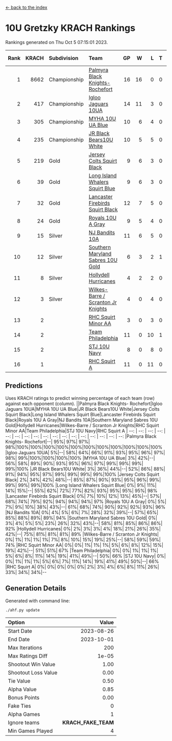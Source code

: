 [<- back to the index](readme.md)
# 10U Gretzky KRACH Rankings
Rankings generated on Thu Oct  5 07:15:01 2023.

Rank|KRACH|Subdivision|Team|GP|W|L|T|OTW|OTL|SoS|Exp Wins|Win Diff
---:|---:|:---|:---|---:|---:|---:|---:|---:|---:|---:|---:|---:
1|8662|Championship|[Palmyra Black Knights- Rochefort](https://gamesheetstats.com/seasons/3659/teams/140260/schedule)|16|16|0|0|0|0|96|16.8|-0.0
2|417|Championship|[Igloo Jaguars 10UA](https://gamesheetstats.com/seasons/3659/teams/140253/schedule)|14|11|3|0|0|1|140|11.9|0.0
3|305|Championship|[MYHA 10U UA Blue](https://gamesheetstats.com/seasons/3659/teams/140258/schedule)|10|6|4|0|0|0|1710|6.9|0.0
4|235|Championship|[JR Black Bears10U White](https://gamesheetstats.com/seasons/3659/teams/140255/schedule)|10|5|5|0|1|0|2483|5.9|0.0
5|219|Gold|[Jersey Colts Squirt Black](https://gamesheetstats.com/seasons/3659/teams/140254/schedule)|9|6|3|0|0|0|987|6.9|0.0
6|39|Gold|[Long Island Whalers Squirt Blue](https://gamesheetstats.com/seasons/3659/teams/140257/schedule)|9|6|3|0|0|0|895|6.9|0.0
7|32|Gold|[Lancaster Firebirds Squirt Black](https://gamesheetstats.com/seasons/3659/teams/140256/schedule)|12|7|5|0|0|0|740|7.9|0.0
8|24|Gold|[Royals 10U A Gray](https://gamesheetstats.com/seasons/3659/teams/140262/schedule)|9|5|4|0|0|0|38|5.9|0.0
9|15|Silver|[NJ Bandits 10A](https://gamesheetstats.com/seasons/3659/teams/140259/schedule)|11|6|5|0|0|0|56|6.9|0.0
10|12|Silver|[Southern Maryland Sabres 10U Gold](https://gamesheetstats.com/seasons/3659/teams/140263/schedule)|6|3|2|1|0|0|14|4.4|0.0
11|8|Silver|[Hollydell Hurricanes](https://gamesheetstats.com/seasons/3659/teams/140220/schedule)|4|2|2|0|0|0|89|2.9|0.0
12|3|Silver|[Wilkes-Barre / Scranton Jr Knights](https://gamesheetstats.com/seasons/3659/teams/140228/schedule)|4|0|4|0|0|0|3478|0.9|0.0
13|2||[RHC Squirt Minor AA](https://gamesheetstats.com/seasons/3659/teams/140224/schedule)|3|0|3|0|0|0|112|0.9|0.0
14|2||[Team Philadelphia](https://gamesheetstats.com/seasons/3659/teams/140265/schedule)|11|0|10|1|0|0|835|1.4|0.0
15|2||[STJ 10U Navy](https://gamesheetstats.com/seasons/3659/teams/140264/schedule)|8|0|8|0|0|0|2967|0.9|0.0
16|1||[RHC Squirt A](https://gamesheetstats.com/seasons/3659/teams/140261/schedule)|11|0|11|0|0|0|111|0.9|0.0

## Predictions
Uses KRACH ratings to predict winning percentage of each team (row) against each opponent (column).
||Palmyra Black Knights- Rochefort|Igloo Jaguars 10UA|MYHA 10U UA Blue|JR Black Bears10U White|Jersey Colts Squirt Black|Long Island Whalers Squirt Blue|Lancaster Firebirds Squirt Black|Royals 10U A Gray|NJ Bandits 10A|Southern Maryland Sabres 10U Gold|Hollydell Hurricanes|Wilkes-Barre / Scranton Jr Knights|RHC Squirt Minor AA|Team Philadelphia|STJ 10U Navy|RHC Squirt A
| --: | --: | --: | --: | --: | --: | --: | --: | --: | --: | --: | --: | --: | --: | --: | --: | --: 
|Palmyra Black Knights- Rochefort|--| 95%| 97%| 97%| 98%|100%|100%|100%|100%|100%|100%|100%|100%|100%|100%|100%
|Igloo Jaguars 10UA|  5%|--| 58%| 64%| 66%| 91%| 93%| 95%| 96%| 97%| 98%| 99%|100%|100%|100%|100%
|MYHA 10U UA Blue|  3%| 42%|--| 56%| 58%| 89%| 90%| 93%| 95%| 96%| 97%| 99%| 99%| 99%| 99%|100%
|JR Black Bears10U White|  3%| 36%| 44%|--| 52%| 86%| 88%| 91%| 94%| 95%| 97%| 99%| 99%| 99%| 99%|100%
|Jersey Colts Squirt Black|  2%| 34%| 42%| 48%|--| 85%| 87%| 90%| 93%| 95%| 96%| 99%| 99%| 99%| 99%|100%
|Long Island Whalers Squirt Blue|  0%|  9%| 11%| 14%| 15%|--| 55%| 62%| 72%| 77%| 82%| 93%| 95%| 95%| 95%| 98%
|Lancaster Firebirds Squirt Black|  0%|  7%| 10%| 12%| 13%| 45%|--| 57%| 68%| 74%| 79%| 92%| 94%| 94%| 94%| 97%
|Royals 10U A Gray|  0%|  5%|  7%|  9%| 10%| 38%| 43%|--| 61%| 68%| 74%| 90%| 92%| 92%| 93%| 96%
|NJ Bandits 10A|  0%|  4%|  5%|  6%|  7%| 28%| 32%| 39%|--| 57%| 65%| 85%| 88%| 89%| 89%| 94%
|Southern Maryland Sabres 10U Gold|  0%|  3%|  4%|  5%|  5%| 23%| 26%| 32%| 43%|--| 58%| 81%| 85%| 86%| 86%| 92%
|Hollydell Hurricanes|  0%|  2%|  3%|  3%|  4%| 18%| 21%| 26%| 35%| 42%|--| 75%| 81%| 81%| 81%| 89%
|Wilkes-Barre / Scranton Jr Knights|  0%|  1%|  1%|  1%|  1%|  7%|  8%| 10%| 15%| 19%| 25%|--| 58%| 59%| 59%| 74%
|RHC Squirt Minor AA|  0%|  0%|  1%|  1%|  1%|  5%|  6%|  8%| 12%| 15%| 19%| 42%|--| 51%| 51%| 67%
|Team Philadelphia|  0%|  0%|  1%|  1%|  1%|  5%|  6%|  8%| 11%| 14%| 19%| 41%| 49%|--| 50%| 66%
|STJ 10U Navy|  0%|  0%|  1%|  1%|  1%|  5%|  6%|  7%| 11%| 14%| 19%| 41%| 49%| 50%|--| 66%
|RHC Squirt A|  0%|  0%|  0%|  0%|  0%|  2%|  3%|  4%|  6%|  8%| 11%| 26%| 33%| 34%| 34%|--

## Generation Details

Generated with command line:
```
./ahf.py update
```

| Option | Value |
| :----- | ----: |
| Start Date | 2023-08-26 |
| End Date | 2023-10-01 |
| Max Iterations | 200 |
| Max Ratings Diff | 1e-05 |
| Shootout Win Value | 1.00 |
| Shootout Loss Value | 0.00 |
| Tie Value | 0.50 |
| Alpha Value | 0.85 |
| Bonus Points | 0.00 |
| Fake Ties | 0 |
| Alpha Games | 1 |
| Ignore teams | __KRACH_FAKE_TEAM__ |
| Min Games Played | 4 |

